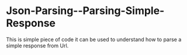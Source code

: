 # Json-Parsing--Parsing-Simple-Response

This is simple piece of code it can be used to understand how to parse a simple response from Url.
